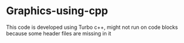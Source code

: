 # Graphics-using-cpp

This code is developed using Turbo c++, might not run on code blocks because some header files are missing in it
